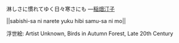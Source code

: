 淋しさに慣れてゆく日々寒さにも
—[稲畑汀子](https://ja.wikipedia.org/wiki/稲畑汀子)

||sabishi-sa ni narete yuku hibi samu-sa ni mo||

浮世絵: Artist Unknown, Birds in Autumn Forest, Late 20th Century